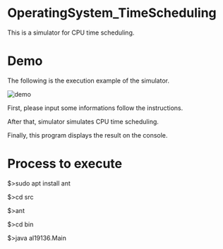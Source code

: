# OperatingSystem_TimeScheduling
This is a simulator for CPU time scheduling.

# Demo
The following is the execution example of the simulator.

![demo](https://github.com/Rashoru-Infinity/OperatingSystem_TimeScheduling/blob/demo_images/messageImage_1598545670852.jpg)

First, please input some informations follow the instructions.

After that, simulator simulates CPU time scheduling.

Finally, this program displays the result on the console.

# Process to execute
$>sudo apt install ant

$>cd src

$>ant

$>cd bin

$>java al19136.Main
